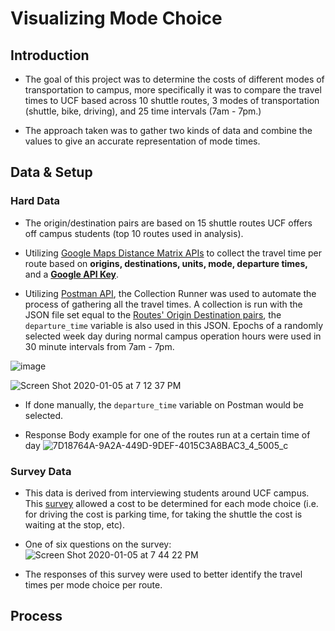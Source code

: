 # Visualizing Mode Choice

## Introduction
* The goal of this project was to determine the costs of different modes of transportation to campus, more specifically it was to compare the travel times to UCF based across 10 shuttle routes, 3 modes of transportation (shuttle, bike, driving), and 25 time intervals (7am - 7pm.)

* The approach taken was to gather two kinds of data and combine the values to give an accurate representation of mode times.

## Data & Setup
### **Hard Data**
* The origin/destination pairs are based on 15 shuttle routes UCF offers off campus students (top 10 routes used in analysis).

* Utilizing [Google Maps Distance Matrix APIs](https://developers.google.com/maps/documentation/distance-matrix/start) to collect the travel time per route based on **origins, destinations, units, mode, departure times,** and a **[Google API Key](https://developers.google.com/maps/documentation/distance-matrix/get-api-key)**.

* Utilizing [Postman API](https://www.getpostman.com/), the Collection Runner was used to automate the process of gathering all the travel times. A collection is run with the JSON file set equal to the [Routes' Origin Destination pairs](https://github.com/tenaciousR/Visualizing_Mode_Choice/blob/master/route1_driving.json), the `departure_time` variable is also used in this JSON. Epochs of a randomly selected week day during normal campus operation hours were used in 30 minute intervals from 7am - 7pm. 

![image](https://user-images.githubusercontent.com/55423732/71788713-c4e2a400-2ff2-11ea-80be-b7d5bc1fe53b.png)

![Screen Shot 2020-01-05 at 7 12 37 PM](https://user-images.githubusercontent.com/55423732/71788366-81d30180-2fef-11ea-9f45-2d9081c2efe5.png)

* If done manually, the `departure_time` variable on Postman would be selected.

* Response Body example for one of the routes run at a certain time of day
![7D18764A-9A2A-449D-9DEF-4015C3A8BAC3_4_5005_c](https://user-images.githubusercontent.com/55423732/71788459-65839480-2ff0-11ea-997d-b0b5f3e71f9d.jpeg)

### **Survey Data**
* This data is derived from interviewing students around UCF campus. This [survey](https://forms.gle/MmWxnagEitfYXTjp6) allowed a cost to be determined for each mode choice (i.e. for driving the cost is parking time, for taking the shuttle the cost is waiting at the stop, etc). 
* One of six questions on the survey:
![Screen Shot 2020-01-05 at 7 44 22 PM](https://user-images.githubusercontent.com/55423732/71788821-e728f180-2ff3-11ea-8003-beb157f6d61d.png)

* The responses of this survey were used to better identify the travel times per mode choice per route.


## Process
